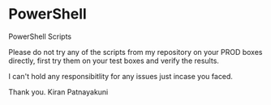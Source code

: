 # PowerShell
PowerShell Scripts

<Disclamer> 

Please do not try any of the scripts from my repository on your PROD boxes directly, first try them on your test boxes and verify the results.

I can't hold any responsibitlity for any issues just incase you faced.

Thank you.
Kiran Patnayakuni
